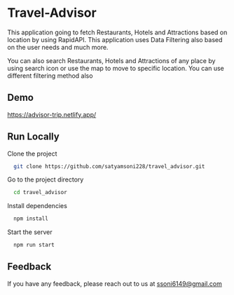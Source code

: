
# Travel-Advisor

This application going to fetch Restaurants, Hotels and Attractions based on location by using RapidAPI. This application uses Data Filtering also based on the user needs and much more.

You can also search Restaurants, Hotels and Attractions of any place by using search icon or use the map to move to specific location. You can use different filtering method also
## Demo

https://advisor-trip.netlify.app/

## Run Locally

Clone the project

```bash
  git clone https://github.com/satyamsoni228/travel_advisor.git
```

Go to the project directory

```bash
  cd travel_advisor
```

Install dependencies

```bash
  npm install
```

Start the server

```bash
  npm run start
```


## Feedback

If you have any feedback, please reach out to us at ssoni6149@gmail.com





